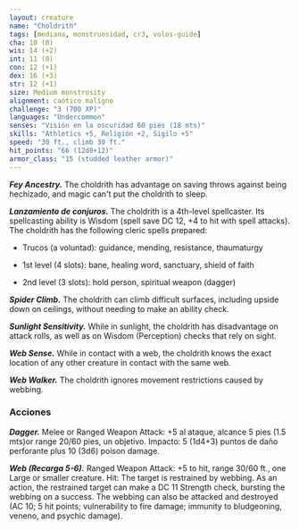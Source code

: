 ```yaml
---
layout: creature
name: "Choldrith"
tags: [mediana, monstruosidad, cr3, volos-guide]
cha: 10 (0)
wis: 14 (+2)
int: 11 (0)
con: 12 (+1)
dex: 16 (+3)
str: 12 (+1)
size: Medium monstrosity
alignment: caótico maligno
challenge: "3 (700 XP)"
languages: "Undercommon"
senses: "Visión en la oscuridad 60 pies (18 mts)"
skills: "Athletics +5, Religión +2, Sigilo +5"
speed: "30 ft., climb 30 ft."
hit_points: "66 (12d8+12)"
armor_class: "15 (studded leather armor)"
---
```


***Fey Ancestry.*** The choldrith has advantage on saving throws against being hechizado, and magic can't put the choldrith to sleep.

***Lanzamiento de conjuros.*** The choldrith is a 4th-level spellcaster. Its spellcasting ability is Wisdom (spell save DC 12, +4 to hit with spell attacks). The choldrith has the following cleric spells prepared:

* Trucos (a voluntad): guidance, mending, resistance, thaumaturgy

* 1st level (4 slots): bane, healing word, sanctuary, shield of faith

* 2nd level (3 slots): hold person, spiritual weapon (dagger)

***Spider Climb.*** The choldrith can climb difficult surfaces, including upside down on ceilings, without needing to make an ability check.

***Sunlight Sensitivity.*** While in sunlight, the choldrith has disadvantage on attack rolls, as well as on Wisdom (Perception) checks that rely on sight.

***Web Sense.*** While in contact with a web, the choldrith knows the exact location of any other creature in contact with the same web.

***Web Walker.*** The choldrith ignores movement restrictions caused by webbing.

### Acciones

***Dagger.*** Melee or Ranged Weapon Attack: +5 al ataque, alcance 5 pies (1.5 mts)or range 20/60 pies, un objetivo. Impacto: 5 (1d4+3) puntos de daño perforante plus 10 (3d6) poison damage.

***Web (Recarga 5-6).*** Ranged Weapon Attack: +5 to hit, range 30/60 ft., one Large or smaller creature. Hit: The target is restrained by webbing. As an action, the restrained target can make a DC 11 Strength check, bursting the webbing on a success. The webbing can also be attacked and destroyed (AC 10; 5 hit points; vulnerability to fire damage; immunity to bludgeoning, veneno, and psychic damage).